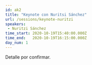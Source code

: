 ```yaml
---
id: ak2
title: "Keynote con Nuritsi Sánchez"
url: /sessions/keynote-nuritzi
speakers:
 - Nuritzi Sánchez
time_start: 2020-10-19T15:40:00.000Z
time_end:   2020-10-19T16:15:00.000Z
day_num: 1
---
```


Detalle por confirmar.